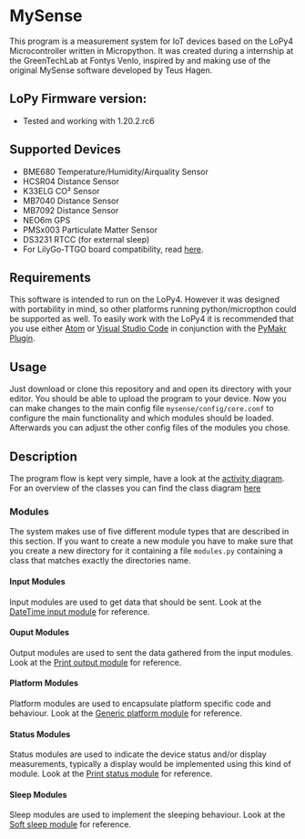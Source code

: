 # MySense
This program is a measurement system for IoT devices based on the LoPy4 Microcontroller written in Micropython. It was created during a internship at the GreenTechLab at Fontys Venlo, inspired by and making use of the original MySense software developed by Teus Hagen.

## LoPy Firmware version:
- Tested and working with 1.20.2.rc6

## Supported Devices
- BME680 Temperature/Humidity/Airquality Sensor
- HCSR04 Distance Sensor
- K33ELG CO² Sensor
- MB7040 Distance Sensor
- MB7092 Distance Sensor
- NEO6m GPS
- PMSx003 Particulate Matter Sensor
- DS3231 RTCC (for external sleep)
- For LilyGo-TTGO board compatibility, read [here](doc/MySense_on_LilyGO-TTGO.md).

## Requirements
This software is intended to run on the LoPy4. However it was designed with portability in mind, so other platforms running python/micropthon could be supported as well.
To easily work with the LoPy4 it is recommended that you use either [Atom](https://atom.io/) or [Visual Studio Code](https://code.visualstudio.com/) in conjunction with the [PyMakr Plugin](https://pycom.io/solutions/software/pymakr/).

## Usage
Just download or clone this repository and and open its directory with your editor. You should be able to upload the program to your device. Now you can make changes to the main config file ```mysense/config/core.conf``` to configure the main functionality and which modules should be loaded. Afterwards you can adjust the other config files of the modules you chose.

## Description
The program flow is kept very simple, have a look at the [activity diagram](doc/activity-diagram.png). For an overview of the classes you can find the class diagram [here](doc/class-diagram.png)
### Modules
The system makes use of five different module types that are described in this section. If you want to create a new module you have to make sure that you create a new directory for it containing a file ```modules.py``` containing a class that matches exactly the directories name.
#### Input Modules
Input modules are used to get data that should be sent. Look at the [DateTime input module](mysense/modules/input/DateTime) for reference.
#### Ouput Modules
Output modules are used to sent the data gathered from the input modules. Look at the [Print output module](mysense/modules/output/Print) for reference.
#### Platform Modules
Platform modules are used to encapsulate platform specific code and behaviour. Look at the [Generic platform module](mysense/modules/platform/Generic) for reference.
#### Status Modules
Status modules are used to indicate the device status and/or display measurements, typically a display would be implemented using this kind of module. Look at the [Print status module](mysense/modules/status/Print) for reference.
#### Sleep Modules
Sleep modules are used to implement the sleeping behaviour. Look at the [Soft sleep module](mysense/modules/sleep/Soft) for reference.
